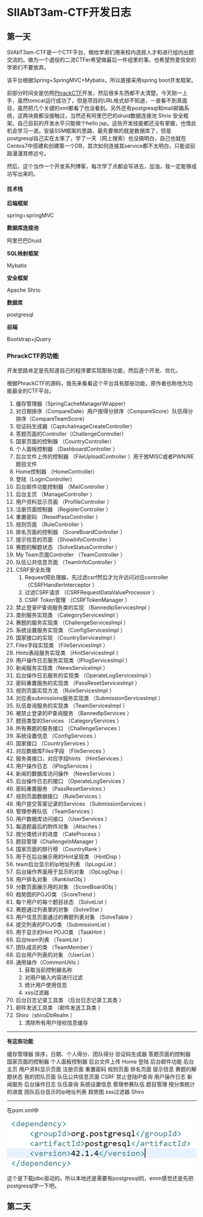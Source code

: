 # SIlAbT3am-CTF开发日志

## 第一天

SIlAbT3am-CTF是一个CTF平台，做给学弟们用来校内选拔人才和进行组内出题交流的。做为一个退役的二流CTFer希望做最后一件组里的事。也希望热爱信安的学弟们不要放弃。

该平台根据Spring+SpringMVC+Mybatis，所以直接采用spring boot开发框架。

前部分时间全是仿照[PhrackCTF](https://github.com/zjlywjh001/PhrackCTF-Platform-Team)开发，然后很多东西都不太清楚。今天刚一上手，虽然tomcat运行成功了，但是项目的URL格式却不知道，一直看不到真面目，虽然把几个关键的xml都看了也没看到。另外还有postgresql和mail邮箱系统，这两块我都没接触过，当然还有阿里巴巴的druid数据连接池 Shrio 安全框架。自己目前的开发水平只能做个hello jsp。这些开发技能都还没有掌握，也借此机会学习一波。安装SSM框架的思路，最先要做的就是数据库了，但是postgresql自己实在太笨了，学了一天（网上搜索）也没搞明白，自己也就在Centos7中搭建和创建第一个DB，其次如何连接其service都不太明白，只能说前路漫漫其修远兮。

然后，这个当作一个开发系列博客，每次学了点都会写进去，加油，我一定能够成功写出来的。

#### 技术栈

**后端框架**

spring+springMVC

**数据库连接池**

阿里巴巴Druid

**SQL映射框架**

Mybatis

**安全框架**

Apache Shrio

**数据库**

postgresql

**前端**

Bootstrap+jQuery

### PhrackCTF的功能

开发思路肯定是先知道自己的程序要实现那些功能，然后逐个开发、优化。

根据PhrackCTF的源码，我先来看看这个平台具有那些功能，原作者也称他为功能最全的CTF平台。

1. 缓存管理器（SpringCacheManagerWrapper）
2. 对日期排序（CompareDate）用户按得分排序（CompareScore）队伍得分排序（CompareTeamScore）
3. 验证码生成器（CaptchaImageCreateController）
4. 答题页面的Controller（ChallengeController）
5. 国家页面的控制器 （CountryController）
6. 个人面板控制器 （DashboardController ）
7. 后台文件上传的控制器 （FileUploadController ）用于放MISC或者PWN/RE题目文件
8. Home控制器 （HomeController）
9. 登陆（LoginController）
10. 后台邮件功能控制器 （MailController ）
11. 后台主页 （ManageController ）
12. 用户资料显示页面 （ProfileController ）
13. 注册页面控制器 （RegisterController ）
14. 重置密码 （ResetPassController ）
15. 规则页面 （RuleController ）
16. 排名页面的控制器 （ScoreBoardController ）
17. 提示信息的页面 （ShowInfoController ）
18. 赛题的解题状态 （SolveStatusController ）
19. My Team页面Controller （TeamController ）
20. 队伍公共信息页面 （TeamInfoController ）
21. CSRF安全处理
    1. Request预处理器，先过滤csrf然后才允许访问对应controller （CSRFHandlerInterceptor ）
    2. 过滤CSRF请求 （CSRFRequestDataValueProcessor ）
    3. CSRF Token管理 （CSRFTokenManager ）
22. 禁止登录IP查询服务类的实现 （BannedIpServicesImpl ）
23. 类别服务实现类 （CategoryServicesImpl ）
24. 赛题的服务实现类 （ChallengeServicesImpl ）
25. 系统设置服务实现类 （ConfigServicesImpl ）
26. 国家接口的实现 （CountryServicesImpl ）
27. Files字段实现类 （FileServicesImpl ）
28. Hints表段服务实现类 （HintServicesImpl ）
29. 用户操作日志服务实现类（IPlogServicesImpl ）
30. 新闻服务实现类（NewsServiceImpl ）
31. 后台操作日志服务的实现类 （OperateLogServicesImpl ）
32. 密码重置服务的实现类 （PassResetServicesImpl ）
33. 规则页面实现方法 （RuleServicesImpl ）
34. 对应表submissions服务实现类 （SubmissionServicesImpl ）
35. 队伍查询服务的实现类 （TeamServicesImpl ）
36. 被禁止登录的IP查询服务 （BannedIpServices ）
37. 题目类型的Services （CategoryServices ）
38. 所有赛题的服务接口 （ChallengeServices ）
39. 系统设置信息 （ConfigServices ）
40. 国家接口 （CountryServices ）
41. 对应数据库Files字段 （FileServices ）
42. 服务类接口，对应字段hints （HintServices ）
43. 用户操作日志 （IPlogServices ）
44. 新闻的数据库访问操作 （NewsServices ）
45. 后台操作日志的接口 （OperateLogServices ）
46. 密码重置服务 （PassResetServices ）
47. 规则页面数据接口 （RuleServices ）
48. 用户提交答案记录的Services （SubmissionServices ）
49. 管理参赛队伍 （TeamServices ）
50. 用户数据库访问接口 （UserServices ）
51. 每道题最后的附件对象 （Attaches ）
52. 按分类统计的进度 （CateProcess ）
53. 题目管理（ChallengeInManager ）
54. 国家页面的排行榜 （CountryRank ）
55. 用于在后台展示用的Hint呈现类 （HintDisp ）
56. team后台显示的ip地址列表 （IpLogsList ）
57. 后台操作界面用于显示的对象 （OpLogDisp ）
58. 用户排名对象 （RanklistObj ）
59. 分数页面展示用的对象 （ScoreBoardObj ）
60. 趋势图的POJO类 （ScoreTrend ）
61. 每个用户的每个题目状态 （SolveList ）
62. 赛题通过列表里的对象 （SolveStat ）
63. 用户信息页面通过的赛题列表对象 （SolveTable ）
64. 提交列表的POJO类 （SubmissionList ）
65. 用于显示的Hint POJO类 （TaskHint ）
66. 后台team列表 （TeamList ）
67. 团队成员的类 （TeamMember ）
68. 后台用户列表的对象 （UserList ）
69. 通用操作（CommonUtils ）
    1. 获取当前控制器名称 
    2. 对用户输入内容进行过滤  
    3. 统计用户使用信息 
    4. xss过滤器 
70. 后台日志记录工具类 （后台日志记录工具类 ）
71. 邮件发送工具类 （邮件发送工具类 ）
72. Shiro（shiroDbRealm ）
    1. 清除所有用户授权信息缓存 

---

**有这些功能**

缓存管理器
排序，日期、个人得分、团队得分
验证码生成器
答题页面的控制器
国家页面的控制器
个人面板控制器
后台文件上传
Home
登陆
后台邮件功能
后台主页
用户资料显示页面
注册页面
重置密码
规则页面
排名页面
提示信息
赛题的解题状态
我的团队页面
队伍公共信息页面
CSRF
禁止登陆IP查询
用户操作日志
新闻服务
后台操作日志
队伍查询
系统设置信息
管理参赛队伍
题目管理
按分类统计的进度
团队后台显示的ip地址列表
趋势图
xss过滤器
Shiro

---

在pom.xml中

![](image/91.png)

这个是下载jdbc驱动的。所以本地还是需要有postgresql的，emm感觉还是先把postgresql学一下吧。

## 第二天

